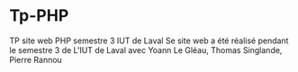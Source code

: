 # Tp-PHP
TP site web PHP semestre 3 IUT de Laval
Se site web a été réalisé pendant le semestre 3 de L'IUT de Laval avec Yoann Le Gléau, Thomas Singlande, Pierre Rannou
